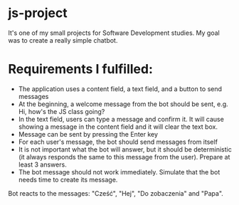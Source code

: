 # js-project

It's one of my small projects for Software Development studies. My goal was to create a really simple chatbot.

# Requirements I fulfilled:
  - The application uses a content field, a text field, and a button to send messages
  - At the beginning, a welcome message from the bot should be sent, e.g. Hi, how's the JS class going?
  - In the text field, users can type a message and confirm it. It will cause showing a message in the content field and it will clear the text box.
  - Message can be sent by pressing the Enter key
  - For each user's message, the bot should send messages from itself
  - It is not important what the bot will answer, but it should be deterministic (it always responds the same to this message from the user). Prepare at least 3   answers.
  - The bot message should not work immediately. Simulate that the bot needs time to create its message.


Bot reacts to the messages: "Cześć", "Hej", "Do zobaczenia" and "Papa".

